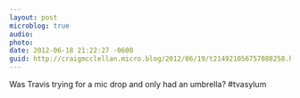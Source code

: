 ```yaml
---
layout: post
microblog: true
audio: 
photo: 
date: 2012-06-18 21:22:27 -0600
guid: http://craigmcclellan.micro.blog/2012/06/19/t214921056757088258.html
---
```

Was Travis trying for a mic drop and only had an umbrella? #tvasylum
